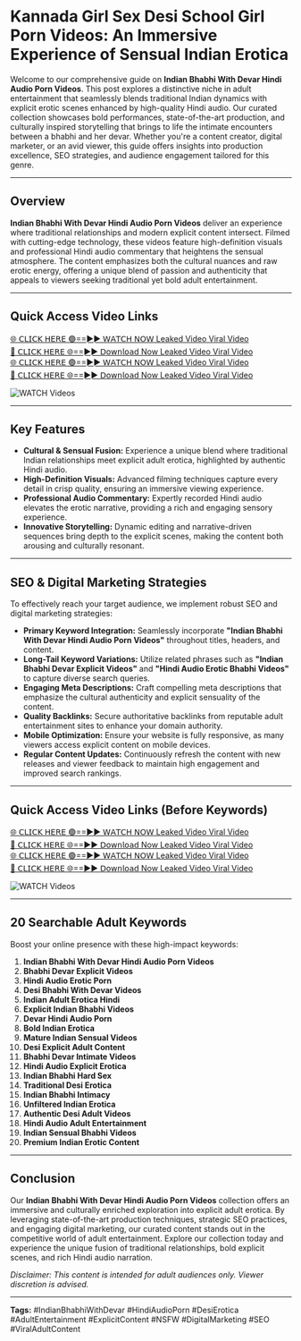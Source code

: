 # Kannada Girl Sex Desi School Girl Porn Videos: An Immersive Experience of Sensual Indian Erotica

Welcome to our comprehensive guide on **Indian Bhabhi With Devar Hindi Audio Porn Videos**. This post explores a distinctive niche in adult entertainment that seamlessly blends traditional Indian dynamics with explicit erotic scenes enhanced by high-quality Hindi audio. Our curated collection showcases bold performances, state-of-the-art production, and culturally inspired storytelling that brings to life the intimate encounters between a bhabhi and her devar. Whether you're a content creator, digital marketer, or an avid viewer, this guide offers insights into production excellence, SEO strategies, and audience engagement tailored for this genre.

---

## Overview

**Indian Bhabhi With Devar Hindi Audio Porn Videos** deliver an experience where traditional relationships and modern explicit content intersect. Filmed with cutting-edge technology, these videos feature high-definition visuals and professional Hindi audio commentary that heightens the sensual atmosphere. The content emphasizes both the cultural nuances and raw erotic energy, offering a unique blend of passion and authenticity that appeals to viewers seeking traditional yet bold adult entertainment.

---

## Quick Access Video Links

[🌐 𝖢𝖫𝖨𝖢𝖪 𝖧𝖤𝖱𝖤 🟢==►► 𝖶𝖠𝖳𝖢𝖧 𝖭𝖮𝖶 Leaked Video Viral Video](https://vcr24.blogspot.com/)  
[🔴 𝖢𝖫𝖨𝖢𝖪 𝖧𝖤𝖱𝖤 🌐==►► 𝖣𝗈𝗐𝗇𝗅𝗈𝖺𝖽 Now Leaked Video Viral Video](https://vcr24.blogspot.com/)  
[🌐 𝖢𝖫𝖨𝖢𝖪 𝖧𝖤𝖱𝖤 🟢==►► 𝖶𝖠𝖳𝖢𝖧 𝖭𝖮𝖶 Leaked Video Viral Video](https://vcr24.blogspot.com/)  
[🔴 𝖢𝖫𝖨𝖢𝖪 𝖧𝖤𝖱𝖤 🌐==►► 𝖣𝗈𝗐𝗇𝗅𝗈𝖺𝖽 Now Leaked Video Viral Video](https://vcr24.blogspot.com/)

<a href="https://vcr24.blogspot.com/" rel="nofollow" data-target="animated-image.originalLink">
  <img src="https://camo.githubusercontent.com/8a4f000d20f83aca3bf7ec5f350d767afa0574a8a352519fd8cfa583a6f93a33/68747470733a2f2f692e696d6775722e636f6d2f644a486b345a712e676966" alt="WATCH Videos" style="max-width: 100%; display: inline-block;">
</a>

---

## Key Features

- **Cultural & Sensual Fusion:** Experience a unique blend where traditional Indian relationships meet explicit adult erotica, highlighted by authentic Hindi audio.
- **High-Definition Visuals:** Advanced filming techniques capture every detail in crisp quality, ensuring an immersive viewing experience.
- **Professional Audio Commentary:** Expertly recorded Hindi audio elevates the erotic narrative, providing a rich and engaging sensory experience.
- **Innovative Storytelling:** Dynamic editing and narrative-driven sequences bring depth to the explicit scenes, making the content both arousing and culturally resonant.

---

## SEO & Digital Marketing Strategies

To effectively reach your target audience, we implement robust SEO and digital marketing strategies:
- **Primary Keyword Integration:** Seamlessly incorporate **"Indian Bhabhi With Devar Hindi Audio Porn Videos"** throughout titles, headers, and content.
- **Long-Tail Keyword Variations:** Utilize related phrases such as **"Indian Bhabhi Devar Explicit Videos"** and **"Hindi Audio Erotic Bhabhi Videos"** to capture diverse search queries.
- **Engaging Meta Descriptions:** Craft compelling meta descriptions that emphasize the cultural authenticity and explicit sensuality of the content.
- **Quality Backlinks:** Secure authoritative backlinks from reputable adult entertainment sites to enhance your domain authority.
- **Mobile Optimization:** Ensure your website is fully responsive, as many viewers access explicit content on mobile devices.
- **Regular Content Updates:** Continuously refresh the content with new releases and viewer feedback to maintain high engagement and improved search rankings.

---

## Quick Access Video Links (Before Keywords)

[🌐 𝖢𝖫𝖨𝖢𝖪 𝖧𝖤𝖱𝖤 🟢==►► 𝖶𝖠𝖳𝖢𝖧 𝖭𝖮𝖶 Leaked Video Viral Video](https://vcr24.blogspot.com/)  
[🔴 𝖢𝖫𝖨𝖢𝖪 𝖧𝖤𝖱𝖤 🌐==►► 𝖣𝗈𝗐𝗇𝗅𝗈𝖺𝖽 Now Leaked Video Viral Video](https://vcr24.blogspot.com/)  
[🌐 𝖢𝖫𝖨𝖢𝖪 𝖧𝖤𝖱𝖤 🟢==►► 𝖶𝖠𝖳𝖢𝖧 𝖭𝖮𝖶 Leaked Video Viral Video](https://vcr24.blogspot.com/)  
[🔴 𝖢𝖫𝖨𝖢𝖪 𝖧𝖤𝖱𝖤 🌐==►► 𝖣𝗈𝗐𝗇𝗅𝗈𝖺𝖽 Now Leaked Video Viral Video](https://vcr24.blogspot.com/)

<a href="https://vcr24.blogspot.com/" rel="nofollow" data-target="animated-image.originalLink">
  <img src="https://camo.githubusercontent.com/8a4f000d20f83aca3bf7ec5f350d767afa0574a8a352519fd8cfa583a6f93a33/68747470733a2f2f692e696d6775722e636f6d2f644a486b345a712e676966" alt="WATCH Videos" style="max-width: 100%; display: inline-block;">
</a>

---

## 20 Searchable Adult Keywords

Boost your online presence with these high-impact keywords:
1. **Indian Bhabhi With Devar Hindi Audio Porn Videos**
2. **Bhabhi Devar Explicit Videos**
3. **Hindi Audio Erotic Porn**
4. **Desi Bhabhi With Devar Videos**
5. **Indian Adult Erotica Hindi**
6. **Explicit Indian Bhabhi Videos**
7. **Devar Hindi Audio Porn**
8. **Bold Indian Erotica**
9. **Mature Indian Sensual Videos**
10. **Desi Explicit Adult Content**
11. **Bhabhi Devar Intimate Videos**
12. **Hindi Audio Explicit Erotica**
13. **Indian Bhabhi Hard Sex**
14. **Traditional Desi Erotica**
15. **Indian Bhabhi Intimacy**
16. **Unfiltered Indian Erotica**
17. **Authentic Desi Adult Videos**
18. **Hindi Audio Adult Entertainment**
19. **Indian Sensual Bhabhi Videos**
20. **Premium Indian Erotic Content**

---

## Conclusion

Our **Indian Bhabhi With Devar Hindi Audio Porn Videos** collection offers an immersive and culturally enriched exploration into explicit adult erotica. By leveraging state-of-the-art production techniques, strategic SEO practices, and engaging digital marketing, our curated content stands out in the competitive world of adult entertainment. Explore our collection today and experience the unique fusion of traditional relationships, bold explicit scenes, and rich Hindi audio narration.

*Disclaimer: This content is intended for adult audiences only. Viewer discretion is advised.*

---

**Tags:** #IndianBhabhiWithDevar #HindiAudioPorn #DesiErotica #AdultEntertainment #ExplicitContent #NSFW #DigitalMarketing #SEO #ViralAdultContent

